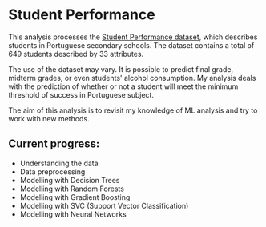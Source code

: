 # Student Performance
This analysis processes the [Student Performance dataset](10.24432/C5TG7T), which describes students in Portuguese secondary schools. The dataset contains a total of 649 students described by 33 attributes.

The use of the dataset may vary. It is possible to predict final grade, midterm grades, or even students' alcohol consumption. My analysis deals with the prediction of whether or not a student will meet the minimum threshold of success in Portuguese subject.

The aim of this analysis is to revisit my knowledge of ML analysis and try to work with new methods.

## Current progress:
- Understanding the data
- Data preprocessing
- Modelling with Decision Trees
- Modelling with Random Forests
- Modelling with Gradient Boosting
- Modelling with SVC (Support Vector Classification)
- Modelling with Neural Networks
